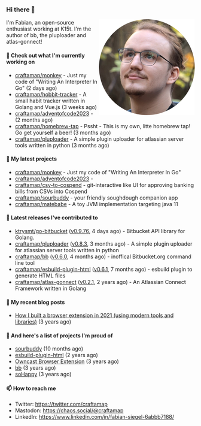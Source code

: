 ### Hi there 👋

<img src="https://raw.githubusercontent.com/craftamap/craftamap/master/assets/profile_picture.png" align="right" width="256"/>

I'm Fabian, an open-source enthusiast working at K15t. I'm the author of bb, the pluploader and atlas-gonnect!

#### 👷 Check out what I'm currently working on

- [craftamap/monkey](https://github.com/craftamap/monkey) - Just my code of &#34;Writing An Interpreter In Go&#34; (2 days ago)
- [craftamap/hobbit-tracker](https://github.com/craftamap/hobbit-tracker) - A small habit tracker written in Golang and Vue.js (3 weeks ago)
- [craftamap/adventofcode2023](https://github.com/craftamap/adventofcode2023) -  (2 months ago)
- [craftamap/homebrew-tap](https://github.com/craftamap/homebrew-tap) - Pssht - This is my own, litte homebrew tap! Go get yourself a beer! (3 months ago)
- [craftamap/pluploader](https://github.com/craftamap/pluploader) - A simple plugin uploader for atlassian server tools written in python (3 months ago)

#### 🌱 My latest projects

- [craftamap/monkey](https://github.com/craftamap/monkey) - Just my code of &#34;Writing An Interpreter In Go&#34;
- [craftamap/adventofcode2023](https://github.com/craftamap/adventofcode2023) - 
- [craftamap/csv-to-cospend](https://github.com/craftamap/csv-to-cospend) - git-interactive like UI for approving banking bills from CSVs into Cospend
- [craftamap/sourbuddy](https://github.com/craftamap/sourbuddy) - your friendly soughdough companion app
- [craftamap/matebabe](https://github.com/craftamap/matebabe) - A toy JVM implementation targeting java 11

#### 🔭 Latest releases I've contributed to

- [ktrysmt/go-bitbucket](https://github.com/ktrysmt/go-bitbucket) ([v0.9.76](https://github.com/ktrysmt/go-bitbucket/releases/tag/v0.9.76), 4 days ago) - Bitbucket API library for Golang.
- [craftamap/pluploader](https://github.com/craftamap/pluploader) ([v0.8.3](https://github.com/craftamap/pluploader/releases/tag/v0.8.3), 3 months ago) - A simple plugin uploader for atlassian server tools written in python
- [craftamap/bb](https://github.com/craftamap/bb) ([v0.6.0](https://github.com/craftamap/bb/releases/tag/v0.6.0), 4 months ago) - inoffical Bitbucket.org command line tool
- [craftamap/esbuild-plugin-html](https://github.com/craftamap/esbuild-plugin-html) ([v0.6.1](https://github.com/craftamap/esbuild-plugin-html/releases/tag/v0.6.1), 7 months ago) - esbuild plugin to generate HTML files
- [craftamap/atlas-gonnect](https://github.com/craftamap/atlas-gonnect) ([v0.2.1](https://github.com/craftamap/atlas-gonnect/releases/tag/v0.2.1), 2 years ago) - An Atlassian Connect Framework written in Golang

#### 📜 My recent blog posts


- [How I built a browser extension in 2021 (using modern tools and libraries)](https://siegelfabian.de/posts/2021/02/how-i-built-a-browser-extension-in-2021/) (3 years ago)

#### 🦚 And here's a list of projects I'm proud of


- [sourbuddy](https://siegelfabian.de/projects/2023/sourbuddy/) (10 months ago)
- [esbuild-plugin-html](https://siegelfabian.de/projects/2021/esbuild-plugin-html/) (2 years ago)
- [Owncast Browser Extension](https://siegelfabian.de/projects/2021/owncast-browser-extension/) (3 years ago)
- [bb](https://siegelfabian.de/projects/2021/bb/) (3 years ago)
- [soHappy](https://siegelfabian.de/projects/2020/sohappy/) (3 years ago)

#### 📫 How to reach me

- Twitter: https://twitter.com/craftamap
- Mastodon: https://chaos.social/@craftamap
- LinkedIn: https://www.linkedin.com/in/fabian-siegel-6abbb7188/
